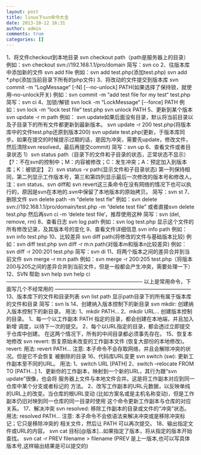 ```yaml
---
layout: post
title: linux下svn命令大全
date: 2013-10-12 16:31
author: admin
comments: true
categories: []
---
```

1、将文件checkout到本地目录 
svn checkout path（path是服务器上的目录） 
例如：svn checkout svn://192.168.1.1/pro/domain 
简写：svn co 
2、往版本库中添加新的文件 
svn add file 
例如：svn add test.php(添加test.php) 
svn add *.php(添加当前目录下所有的php文件) 
3、将改动的文件提交到版本库 
svn commit -m “LogMessage“ [-N] [--no-unlock] PATH(如果选择了保持锁，就使用–no-unlock开关) 
例如：svn commit -m “add test file for my test“ test.php 
简写：svn ci 
4、加锁/解锁 
svn lock -m “LockMessage“ [--force] PATH 
例如：svn lock -m “lock test file“ test.php 
svn unlock PATH 
5、更新到某个版本 
svn update -r m path 
例如： 
svn update如果后面没有目录，默认将当前目录以及子目录下的所有文件都更新到最新版本。 
svn update -r 200 test.php(将版本库中的文件test.php还原到版本200) 
svn update test.php(更新，于版本库同步。如果在提交的时候提示过期的话，是因为冲突，需要先update，修改文件，然后清除svn resolved，最后再提交commit) 
简写：svn up 
6、查看文件或者目录状态 
1）svn status path（目录下的文件和子目录的状态，正常状态不显示） 
【?：不在svn的控制中；M：内容被修改；C：发生冲突；A：预定加入到版本库；K：被锁定】 
2）svn status -v path(显示文件和子目录状态) 
第一列保持相同，第二列显示工作版本号，第三和第四列显示最后一次修改的版本号和修改人。 
注：svn status、svn diff和 svn revert这三条命令在没有网络的情况下也可以执行的，原因是svn在本地的.svn中保留了本地版本的原始拷贝。 
简写：svn st 
7、删除文件 
svn delete path -m “delete test fle“ 
例如：svn delete svn://192.168.1.1/pro/domain/test.php -m “delete test file” 
或者直接svn delete test.php 然后再svn ci -m ‘delete test file‘，推荐使用这种 
简写：svn (del, remove, rm) 
8、查看日志 
svn log path 
例如：svn log test.php 显示这个文件的所有修改记录，及其版本号的变化 
9、查看文件详细信息 
svn info path 
例如：svn info test.php 
10、比较差异 
svn diff path(将修改的文件与基础版本比较) 
例如：svn diff test.php 
svn diff -r m:n path(对版本m和版本n比较差异) 
例如：svn diff -r 200:201 test.php 
简写：svn di 
11、将两个版本之间的差异合并到当前文件 
svn merge -r m:n path 
例如：svn merge -r 200:205 test.php（将版本200与205之间的差异合并到当前文件，但是一般都会产生冲突，需要处理一下） 
12、SVN 帮助 
svn help 
svn help ci 
—————————————————————————— 
以上是常用命令，下面写几个不经常用的 
—————————————————————————— 
13、版本库下的文件和目录列表 
svn list path 
显示path目录下的所有属于版本库的文件和目录 
简写：svn ls 
14、创建纳入版本控制下的新目录 
svn mkdir: 创建纳入版本控制下的新目录。 
用法: 1、mkdir PATH… 
2、mkdir URL… 
创建版本控制的目录。 
1、每一个以工作副本 PATH 指定的目录，都会创建在本地端，并且加入新增 
调度，以待下一次的提交。 
2、每个以URL指定的目录，都会透过立即提交于仓库中创建。 
在这两个情况下，所有的中间目录都必须事先存在。 
15、恢复本地修改 
svn revert: 恢复原始未改变的工作副本文件 (恢复大部份的本地修改)。revert: 
用法: revert PATH… 
注意: 本子命令不会存取网络，并且会解除冲突的状况。但是它不会恢复 
被删除的目录 
16、代码库URL变更 
svn switch (sw): 更新工作副本至不同的URL。 
用法: 1、switch URL [PATH] 
2、switch –relocate FROM TO [PATH...] 
1、更新你的工作副本，映射到一个新的URL，其行为跟“svn update”很像，也会将 
服务器上文件与本地文件合并。这是将工作副本对应到同一仓库中某个分支或者标记的 
方法。 
2、改写工作副本的URL元数据，以反映单纯的URL上的改变。当仓库的根URL变动 
(比如方案名或是主机名称变动)，但是工作副本仍旧对映到同一仓库的同一目录时使用 
这个命令更新工作副本与仓库的对应关系。 
17、解决冲突 
svn resolved: 移除工作副本的目录或文件的“冲突”状态。 
用法: resolved PATH… 
注意: 本子命令不会依语法来解决冲突或是移除冲突标记；它只是移除冲突的 
相关文件，然后让 PATH 可以再次提交。 
18、输出指定文件或URL的内容。 
svn cat 目标[@版本]…如果指定了版本，将从指定的版本开始查找。 
svn cat -r PREV filename > filename (PREV 是上一版本,也可以写具体版本号,这样输出结果是可以提交的)
